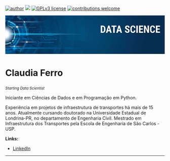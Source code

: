 [![author](https://img.shields.io/badge/author-carlosfab-red.svg)](https://www.linkedin.com/in/carlosfab) [![](https://img.shields.io/badge/python-3.7+-blue.svg)](https://www.python.org/downloads/release/python-365/) [![GPLv3 license](https://img.shields.io/badge/License-GPLv3-blue.svg)](http://perso.crans.org/besson/LICENSE.html) [![contributions welcome](https://img.shields.io/badge/contributions-welcome-brightgreen.svg?style=flat)](https://github.com/carlosfab/data_science/issues)

<p align="center">
  <img src="banner.png" >
</p>

# Claudia Ferro
<sub>*Starting Data Scientist* 

Iniciante em Ciências de Dados e em Programação em Python.

Experiência em projetos de infraestrutura de transportes há mais de 15 anos. Atualmente cursando doutorado na Universidade Estadual de Londrina-PR, no departamento de Engenharia Civil. Mestrado em Infraestrutura dos Transportes pela Escola de Engenharia de São Carlos - USP. 
 

**Links:**
* [LinkedIn](https://www.linkedin.com/in/claudia-ferro-a7784848)

---

